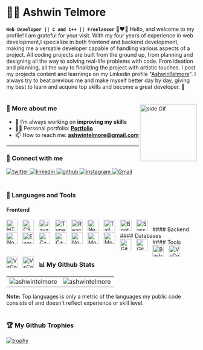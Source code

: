 # 🏄‍♂️ Ashwin Telmore
**`Web Developer || C and C++ || Freelancer`** 🖤❤💜
Hello, and welcome to my profile! I am grateful for your visit. With my four years of experience in web development,I specialize in both frontend and backend development, making me a versatile developer capable of handling various aspects of a project. All coding projects are built from the ground up, from planning and designing all the way to solving real-life problems with code. From ideation and planning, all the way to finalizing the project with artistic touches.
 I post my projects content and learnings on my Linkedin profile "[AshwinTelmore](https://www.linkedin.com/in/fashwintelore/)". I always try to beat previous me and make myself better day by day, giving my best to learn and acquire top skills and become a great developer. 🎯


#
<a href="https://ko-fi.com/ashwintelmore"> <img src="https://media.giphy.com/media/f3iwJFOVOwuy7K6FFw/giphy.gif" alt="side Gif" align="right" width="150" height="auto"/> </a>

### 🚀 More about me

<!-- - 🌱 I’m currently working **React** -->
- 🔭 I’m always working on **improving my skills**
- 👨‍💻 Personal portfolio: **<a href="https://ashwintelmore.com/" target="_blank">Portfolio</a>**
- 📫 How to reach me: **ashwintelmore@gmail.com**
<!-- - ⚡ Fun fact **I am deeply in love with Tailwind ❤️** -->

---

### 🔗 Connect with me

<div align="left">
<a href="https://twitter.com/ashwintelmore" target="_blank">
<img src=https://img.shields.io/badge/twitter-%2300acee.svg?&style=for-the-badge&logo=twitter&logoColor=white alt=twitter style="margin-bottom: 5px;" />
</a>
<a href="https://linkedin.com/in/ashwintelmore/" target="_blank">
<img src=https://img.shields.io/badge/linkedin-%231E77B5.svg?&style=for-the-badge&logo=linkedin&logoColor=white alt=linkedin style="margin-bottom: 5px;" />
</a>
 <a href="https://github.com/ashwintelmore" target="_blank">
<img src=https://img.shields.io/badge/github-%2324292e.svg?&style=for-the-badge&logo=github&logoColor=white alt=github style="margin-bottom: 5px;" />
</a>
<a href="https://instagram.com/ashwintelmore" target="_blank">
<img src=https://img.shields.io/badge/instagram-%23000000.svg?&style=for-the-badge&logo=instagram&logoColor=white alt=instagram style="margin-bottom: 5px;" />
<a href="mailto:ashwintelmore@gmail.com"><img alt="Gmail" src="https://img.shields.io/badge/Gmail-D14836?style=for-the-badge&logo=gmail&logoColor=white"/></a>
</div>
    
#

### 🧰 Languages and Tools

#### Frontend
<img align="left" alt="HTML" width="30px" style="padding-right:10px;" src="https://cdn.jsdelivr.net/gh/devicons/devicon/icons/html5/html5-plain.svg" />

<img align="left" alt="CSS" width="30px" style="padding-right:10px;" src="https://cdn.jsdelivr.net/gh/devicons/devicon/icons/css3/css3-plain.svg" />
<img align="left" alt="JavaScript" width="30px" style="padding-right:10px;" src="https://cdn.jsdelivr.net/gh/devicons/devicon/icons/javascript/javascript-plain.svg" />
<img align="left" alt="TypeScript" width="30px" style="padding-right:10px;" src="https://cdn.jsdelivr.net/gh/devicons/devicon/icons/typescript/typescript-plain.svg" />
<img align="left" alt="React" width="30px" style="padding-right:10px;" src="https://cdn.jsdelivr.net/gh/devicons/devicon/icons/react/react-original.svg" />
<img align="left" alt="NextJs" width="30px" style="padding-right:10px;" src="https://cdn.jsdelivr.net/gh/devicons/devicon/icons/nextjs/nextjs-line.svg" />
<img align="left" alt="Tailwind" width="30px" style="padding-right:10px;" src="https://cdn.jsdelivr.net/gh/devicons/devicon/icons/tailwindcss/tailwindcss-plain.svg" />
<img align="left" alt="Bootstrap" width="30px" style="padding-right:10px;" src="https://cdn.jsdelivr.net/gh/devicons/devicon/icons/bootstrap/bootstrap-original.svg" />
<img align="left" alt="Sass" width="30px" style="padding-right:10px;" src="https://cdn.jsdelivr.net/gh/devicons/devicon/icons/sass/sass-original.svg" />

<br>
#### Backend
<img align="left" alt="NodeJS" width="30px" style="padding-right:10px;" src="https://cdn.jsdelivr.net/gh/devicons/devicon/icons/nodejs/nodejs-original.svg" />
<img align="left" alt="ExpressJs" width="30px" style="padding-right:10px;" src="https://cdn.jsdelivr.net/gh/devicons/devicon/icons/express/express-original.svg" />
<img align="left" alt="C++" width="30px" style="padding-right:10px;" src="https://cdn.jsdelivr.net/gh/devicons/devicon/icons/cplusplus/cplusplus-line.svg" />
<img align="left" alt="C++" width="30px" style="padding-right:10px;" src="https://cdn.jsdelivr.net/gh/devicons/devicon/icons/python/python-original.svg" />



<br>
#### Databases
<img align="left" alt="NodeJS" width="30px" style="padding-right:10px;" src="https://cdn.jsdelivr.net/gh/devicons/devicon/icons/mongodb/mongodb-original.svg" />
<img align="left" alt="MongoDb" width="30px" style="padding-right:10px;" src="https://cdn.jsdelivr.net/gh/devicons/devicon/icons/firebase/firebase-plain.svg" />
<img align="left" alt="MongoDb" width="30px" style="padding-right:10px;" src="https://cdn.jsdelivr.net/gh/devicons/devicon/icons/mysql/mysql-original-wordmark.svg" />
<br>
####  Tools

<img align="left" alt="Git" width="30px" style="padding-right:10px;" src="https://cdn.jsdelivr.net/gh/devicons/devicon/icons/git/git-original.svg" />
<img align="left" alt="GitHub" width="30px" style="padding-right:10px;" src="https://cdn.jsdelivr.net/gh/devicons/devicon/icons/github/github-original.svg" />
<img align="left" alt="Bash" width="30px" style="padding-right:10px;" src="https://cdn.jsdelivr.net/gh/devicons/devicon/icons/bash/bash-original.svg" />
<img align="left" alt="VsCode" width="30px" style="padding-right:10px;" src="https://cdn.jsdelivr.net/gh/devicons/devicon/icons/vscode/vscode-original.svg" />
<img align="left" alt="VsCode" width="30px" style="padding-right:10px;" src="https://cdn.jsdelivr.net/gh/devicons/devicon/icons/amazonwebservices/amazonwebservices-plain-wordmark.svg" />
<img align="left" alt="VsCode" width="30px" style="padding-right:10px;" src="https://cdn.jsdelivr.net/gh/devicons/devicon/icons/linux/linux-original.svg" />
<br>
<br>

### 📊 My Github Stats

<table>
  <tr>
    <td><img src="https://github-readme-stats.vercel.app/api?username=ashwintelmore&show_icons=true&locale=en&theme=highcontrast&hide_border=true" alt="ashwintelmore" /></td>
    <td><img src="https://github-readme-stats.vercel.app/api/top-langs?username=ashwintelmore&show_icons=true&locale=en&layout=compact&theme=highcontrast&hide_border=true" alt="ashwintelmore" /></td
  </tr>
</table>

<b>Note:</b> Top languages is only a metric of the languages my public code consists of and doesn't reflect experience or skill level.


#
    
### 🏆 My Github Trophies
[![trophy](https://github-profile-trophy.vercel.app/?username=ashwintelmore&theme=radical&row=1&margin-w=20&no-frame=true)](https://github.com/ryo-ma/github-profile-trophy)

